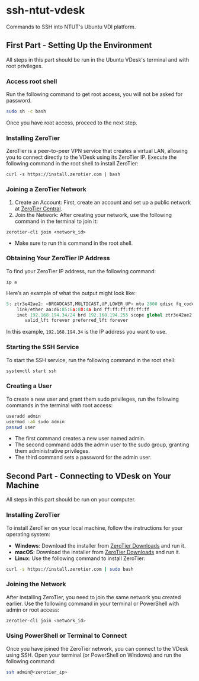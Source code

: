 # ssh-ntut-vdesk

Commands to SSH into NTUT's Ubuntu VDI platform.

## First Part - Setting Up the Environment

All steps in this part should be run in the Ubuntu VDesk's terminal and with root privileges.

### Access root shell
Run the following command to get root access, you will not be asked for password.
```bash
sudo sh -c bash
```
Once you have root access, proceed to the next step.

### Installing ZeroTier
ZeroTier is a peer-to-peer VPN service that creates a virtual LAN, allowing you to connect directly to the VDesk using its ZeroTier IP. Execute the following command in the root shell to install ZeroTier:
```
curl -s https://install.zerotier.com | bash
```

### Joining a ZeroTier Network
1. Create an Account: First, create an account and set up a public network at [ZeroTier Central](https://my.zerotier.com/).
1. Join the Network: After creating your network, use the following command in the terminal to join it:
```
zerotier-cli join <network_id>
```
  - Make sure to run this command in the root shell.

### Obtaining Your ZeroTier IP Address
To find your ZeroTier IP address, run the following command:
```
ip a
```

Here’s an example of what the output might look like:
```python
5: ztr3e42ae2: <BROADCAST,MULTICAST,UP,LOWER_UP> mtu 2800 qdisc fq_codel state UNKNOWN group default qlen 1000
    link/ether aa:d6:85:6a:08:4a brd ff:ff:ff:ff:ff:ff
    inet 192.168.194.34/24 brd 192.168.194.255 scope global ztr3e42ae2
       valid_lft forever preferred_lft forever
```
In this example, `192.168.194.34` is the IP address you want to use.

### Starting the SSH Service
To start the SSH service, run the following command in the root shell:
```bash
systemctl start ssh
```

### Creating a User

To create a new user and grant them sudo privileges, run the following commands in the terminal with root access:
```bash
useradd admin
usermod -aG sudo admin
passwd user
```
- The first command creates a new user named admin.
- The second command adds the admin user to the sudo group, granting them administrative privileges.
- The third command sets a password for the admin user.

## Second Part - Connecting to VDesk on Your Machine

All steps in this part should be run on your computer.

### Installing ZeroTier

To install ZeroTier on your local machine, follow the instructions for your operating system:

- **Windows**: Download the installer from [ZeroTier Downloads](https://www.zerotier.com/download/) and run it.
- **macOS**: Download the installer from [ZeroTier Downloads](https://www.zerotier.com/download/) and run it.
- **Linux**: Use the following command to install ZeroTier:

```bash
curl -s https://install.zerotier.com | sudo bash
```

### Joining the Network
After installing ZeroTier, you need to join the same network you created earlier. Use the following command in your terminal or PowerShell with admin or root access:
```bash
zerotier-cli join <network_id>
```

### Using PowerShell or Terminal to Connect

Once you have joined the ZeroTier network, you can connect to the VDesk using SSH. Open your terminal (or PowerShell on Windows) and run the following command:
```bash
ssh admin@<zerotier_ip>
```
